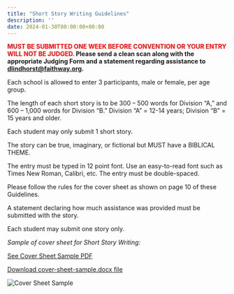 ```yaml
---
title: "Short Story Writing Guidelines"
description: ''
date: 2024-01-30T00:00:00+00:00
---
```


**<span style="color:red">MUST BE SUBMITTED ONE WEEK BEFORE CONVENTION OR YOUR ENTRY WILL NOT BE JUDGED.</span> Please send a clean scan along with the appropriate Judging Form and a statement regarding assistance to dlindhorst@faithway.org.**

Each school is allowed to enter 3 participants, male or female, per age group.

The length of each short story is to be 300 – 500 words for Division “A,” and 600 – 1,000 words for Division “B.” Division “A” = 12-14 years; Division “B” = 15 years and older.

Each student may only submit 1 short story.

The story can be true, imaginary, or fictional but MUST have a BIBLICAL THEME.

The entry must be typed in 12 point font. Use an easy-to-read font such as Times New Roman, Calibri, etc. The entry must be double-spaced.

Please follow the rules for the cover sheet as shown on page 10 of these Guidelines.

A statement declaring how much assistance was provided must be submitted with the story.

Each student may submit one story only.

_Sample of cover sheet for Short Story Writing:_ 

<a href="/cover-sheet-sample.pdf" target="_blank">See Cover Sheet Sample PDF</a>

<a href="/cover-sheet-sample.docx" download>Download cover-sheet-sample.docx file</a>

![Cover Sheet Sample](/img/cover-sheet-sample.png "Cover Sheet Sample")